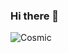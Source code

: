 ### Hi there 👋

![Cosmic](https://64.media.tumblr.com/a777dc4e536153f97ed003151599ac45/tumblr_mmc95qa5L51qfzcnbo1_500.gifv)
